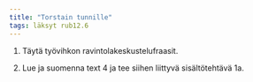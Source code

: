 ```yaml
---
title: "Torstain tunnille"
tags: läksyt rub12.6
---
```


1. Täytä työvihkon ravintolakeskustelufraasit.

2. Lue ja suomenna text 4 ja tee siihen liittyvä sisältötehtävä 1a.